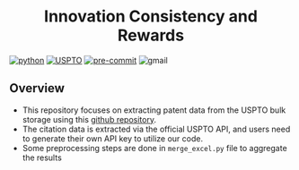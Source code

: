
<h1 align="center">Innovation Consistency and Rewards</h1>

[![python](https://img.shields.io/badge/Python-3.9-3776AB.svg?style=flat&logo=python&logoColor=white)](https://www.python.org)
[![USPTO](https://img.shields.io/badge/USPTO-Patent-red)](https://www.uspto.gov/)
[![pre-commit](https://img.shields.io/badge/pre--commit-enabled-brightgreen?logo=pre-commit&logoColor=white)](https://github.com/pre-commit/pre-commit)
![gmail](https://img.shields.io/badge/Contact-Rokiya-776AB?logo=gmail&link=mailto%3Arokiyarahman89%40gmail.com)




## Overview

* This repository focuses on extracting patent data from the USPTO bulk storage using this [github repository](https://github.com/TamerKhraisha/uspto-patent-data-parser).
* The citation data is extracted via the official USPTO API, and users need to generate their own API key to utilize our code.
* Some preprocessing steps are done in `merge_excel.py` file to aggregate the results







